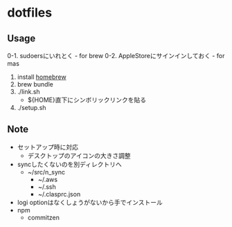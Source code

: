 # dotfiles

## Usage

0-1. sudoersにいれとく
    - for brew
0-2. AppleStoreにサインインしておく
    - for mas
1. install [homebrew](https://brew.sh/)
2. brew bundle
3. ./link.sh
    -  ${HOME}直下にシンボリックリンクを貼る
4. ./setup.sh

## Note

- セットアップ時に対応
    - デスクトップのアイコンの大きさ調整
- syncしたくないのを別ディレクトリへ
    - ~/src/n_sync
        + ~/.aws
        + ~/.ssh
        + ~/.clasprc.json
- logi optionはなくしょうがないから手でインストール
- npm
    + commitzen
